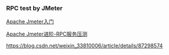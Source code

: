 ### RPC test by JMeter

[Apache Jmeter入门](https://blog.csdn.net/f59130/article/details/74171187)

[Apache Jmeter进阶-RPC服务压测](https://blog.csdn.net/f59130/article/details/74171190)

https://blog.csdn.net/weixin_33810006/article/details/87298574